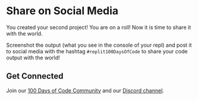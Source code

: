 # Share on Social Media

You created your second project! You are on a roll! Now it is time to share it with the world.

Screenshot the output (what you see in the console of your repl) and post it to social media with the hashtag `#replit100DaysOfCode` to share your code output with the world!

## Get Connected
Join our [100 Days of Code Community](https://ask.replit.com/t/about-100-days-of-code/) and our [Discord channel](https://discord.gg/replit).